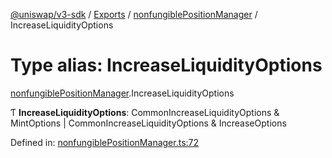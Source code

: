 [@uniswap/v3-sdk](../README.md) / [Exports](../modules.md) / [nonfungiblePositionManager](../modules/nonfungiblepositionmanager.md) / IncreaseLiquidityOptions

# Type alias: IncreaseLiquidityOptions

[nonfungiblePositionManager](../modules/nonfungiblepositionmanager.md).IncreaseLiquidityOptions

Ƭ **IncreaseLiquidityOptions**: CommonIncreaseLiquidityOptions & MintOptions \| CommonIncreaseLiquidityOptions & IncreaseOptions

Defined in: [nonfungiblePositionManager.ts:72](https://github.com/Uniswap/uniswap-v3-sdk/blob/4a7e393/src/nonfungiblePositionManager.ts#L72)
